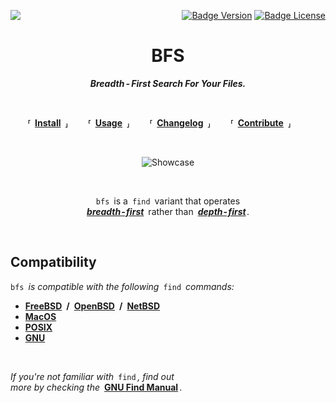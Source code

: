 
<div align = right>

[<img src = 'https://github.com/tavianator/bfs/actions/workflows/ci.yml/badge.svg' align = left>][CI]

[![Badge Version]][Releases]
[![Badge License]][License]

</div>
<div align = center>

# BFS

***Breadth - First Search For Your Files.***

<br>

**⸢ [Install] ⸥**  
**⸢ [Usage] ⸥**  
**⸢ [Changelog] ⸥**  
**⸢ [Contribute] ⸥**  

<br>

![Showcase]

<br>

`bfs` is a `find` variant that operates <br>
***[breadth - first]*** rather than ***[depth - first]*** .

<br>

</div>

## Compatibility

`bfs` *is compatible with the following* `find` *commands:*

- **[FreeBSD] / [OpenBSD] / [NetBSD]**
- **[MacOS]**
- **[POSIX]**
- **[GNU]**

<br>

*If you're not familiar with* `find` *, find out* <br>
*more by checking the* **[GNU Find Manual]** *.*


<!----------------------------------------------------------------------------->

[Showcase]: https://tavianator.github.io/bfs/animation.svg 'Screenshot'

[Releases]: https://github.com/tavianator/bfs/releases
[License]: LICENSE
[CI]: https://github.com/tavianator/bfs/actions/workflows/ci.yml


<!--------------------------------{ Quicklinks }------------------------------->

[Contribute]: docs/Contribute.md
[Changelog]: docs/Changelog.md
[Install]: docs/Install.md
[Usage]: docs/Usage.md


<!--------------------------------{ References }------------------------------->

[breadth - first]: https://en.wikipedia.org/wiki/Breadth-first_search
[depth - first]: https://en.wikipedia.org/wiki/Depth-first_search

[GNU Find Manual]: https://www.gnu.org/software/findutils/manual/html_mono/find.html
[FreeBSD]: https://www.freebsd.org/cgi/man.cgi?find(1)
[OpenBSD]: https://man.openbsd.org/find.1
[NetBSD]: https://man.netbsd.org/find.1
[POSIX]: http://pubs.opengroup.org/onlinepubs/9699919799/utilities/find.html
[MacOS]: https://ss64.com/osx/find.html
[GNU]: https://www.gnu.org/software/findutils/


<!----------------------------------{ Badges }--------------------------------->

[Badge License]: http://img.shields.io/badge/license-0BSD-blue.svg?style=for-the-badge
[Badge Version]: https://img.shields.io/github/v/tag/tavianator/bfs?label=Version&style=for-the-badge

